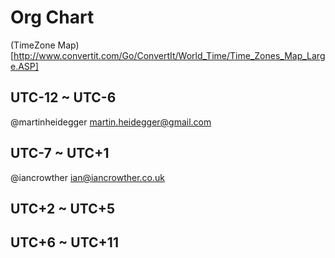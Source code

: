 # Org Chart
(TimeZone Map)[http://www.convertit.com/Go/ConvertIt/World_Time/Time_Zones_Map_Large.ASP]

## UTC-12 ~ UTC-6
@martinheidegger
martin.heidegger@gmail.com

## UTC-7 ~ UTC+1
@iancrowther
ian@iancrowther.co.uk

## UTC+2 ~ UTC+5 

## UTC+6 ~ UTC+11
